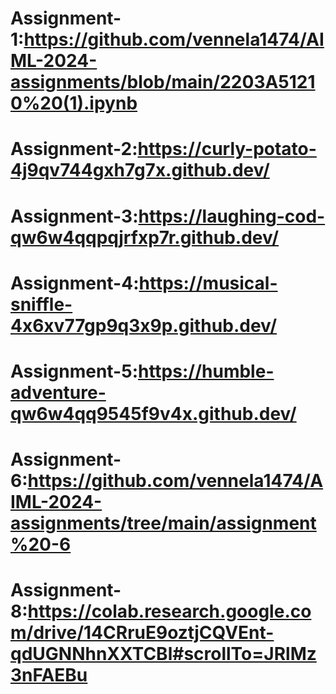 # Assignment-1:https://github.com/vennela1474/AIML-2024-assignments/blob/main/2203A51210%20(1).ipynb
# Assignment-2:https://curly-potato-4j9qv744gxh7g7x.github.dev/
# Assignment-3:https://laughing-cod-qw6w4qqpqjrfxp7r.github.dev/
# Assignment-4:https://musical-sniffle-4x6xv77gp9q3x9p.github.dev/
# Assignment-5:https://humble-adventure-qw6w4qq9545f9v4x.github.dev/
# Assignment-6:https://github.com/vennela1474/AIML-2024-assignments/tree/main/assignment%20-6
# Assignment-8:https://colab.research.google.com/drive/14CRruE9oztjCQVEnt-qdUGNNhnXXTCBl#scrollTo=JRlMz3nFAEBu

